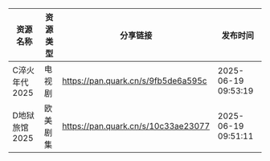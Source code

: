 | 资源名称      | 资源类型 | 分享链接                                | 发布时间                |
| --------- | ---- | ----------------------------------- | ------------------- |
| C淬火年代2025 | 电视剧  | https://pan.quark.cn/s/9fb5de6a595c | 2025-06-19 09:53:19 |
| D地狱旅馆2025 | 欧美剧集 | https://pan.quark.cn/s/10c33ae23077 | 2025-06-19 09:51:11 |
